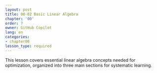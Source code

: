 ```yaml
---
layout: post
title: 00-02 Basic Linear Algebra
chapter: '00'
order: 7
owner: GitHub Copilot
lang: en
categories:
- chapter00
lesson_type: required
---
```


This lesson covers essential linear algebra concepts needed for optimization, organized into three main sections for systematic learning.
